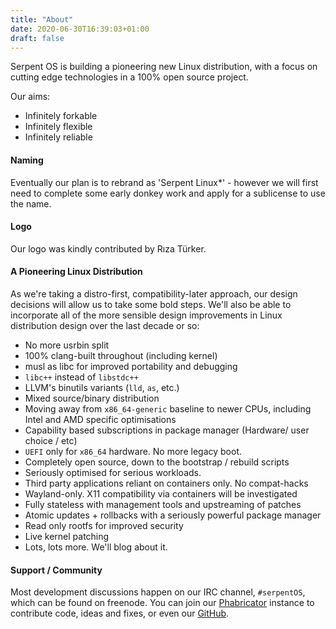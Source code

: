 ```yaml
---
title: "About"
date: 2020-06-30T16:39:03+01:00
draft: false
---
```


Serpent OS is building a pioneering new Linux distribution, with a focus on cutting edge technologies in a 100% open source project.

Our aims:

 - Infinitely forkable
 - Infinitely flexible
 - Infinitely reliable

#### Naming

Eventually our plan is to rebrand as 'Serpent Linux\*' - however we will first need to
complete some early donkey work and apply for a sublicense to use the name.

#### Logo

Our logo was kindly contributed by Rıza Türker.

#### A Pioneering Linux Distribution

As we're taking a distro-first, compatibility-later approach, our design decisions
will allow us to take some bold steps. We'll also be able to incorporate all of the
more sensible design improvements in Linux distribution design over the last decade or
so:

 - No more usrbin split
 - 100% clang-built throughout (including kernel)
 - musl as libc for improved portability and debugging
 - `libc++` instead of `libstdc++`
 - LLVM's binutils variants (`lld`, `as`, etc.)
 - Mixed source/binary distribution
 - Moving away from `x86_64-generic` baseline to newer CPUs, including Intel and AMD specific optimisations
 - Capability based subscriptions in package manager (Hardware/ user choice / etc)
 - `UEFI` only for `x86_64` hardware. No more legacy boot.
 - Completely open source, down to the bootstrap / rebuild scripts
 - Seriously optimised for serious workloads.
 - Third party applications reliant on containers only. No compat-hacks
 - Wayland-only. X11 compatibility via containers will be investigated
 - Fully stateless with management tools and upstreaming of patches
 - Atomic updates + rollbacks with a seriously powerful package manager
 - Read only rootfs for improved security
 - Live kernel patching
 - Lots, lots more. We'll blog about it.

#### Support / Community

Most development discussions happen on our IRC channel, `#serpentOS`, which can be found on
freenode. You can join our [Phabricator](https://dev.serpentos.com) instance to contribute code, ideas and fixes, or
even our [GitHub](https://github.com/serpent-linux).
